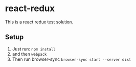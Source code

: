 # react-redux
This is a react redux test solution.

## Setup
1. Just run: `npm install`
2. and then `webpack`
3. Then run browser-sync `browser-sync start --server dist`
